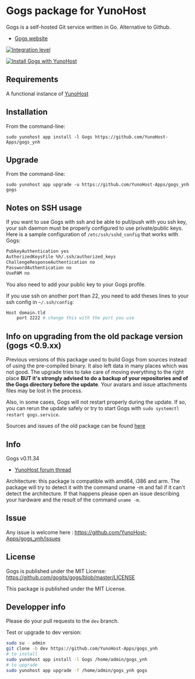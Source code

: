 # Gogs package for YunoHost

Gogs is a self-hosted Git service written in Go. Alternative to Github.
- [Gogs website](http://gogs.io)

[![Integration level](https://dash.yunohost.org/integration/gogs.svg)](https://ci-apps.yunohost.org/jenkins/job/gogs%20%28Community%29/lastBuild/consoleFull) 

[![Install Gogs with YunoHost](https://install-app.yunohost.org/install-with-yunohost.png)](https://install-app.yunohost.org/?app=gogs)

## Requirements
A functional instance of [YunoHost](https://yunohost.org)

## Installation
From the command-line:

`sudo yunohost app install -l Gogs https://github.com/YunoHost-Apps/gogs_ynh`

## Upgrade
From the command-line:

`sudo yunohost app upgrade -u https://github.com/YunoHost-Apps/gogs_ynh gogs`

## Notes on SSH usage
If you want to use Gogs with ssh and be able to pull/push with you ssh key, your ssh daemon must be properly configured to use private/public keys. Here is a sample configuration of `/etc/ssh/sshd_config` that works with Gogs:

```bash
PubkeyAuthentication yes
AuthorizedKeysFile %h/.ssh/authorized_keys
ChallengeResponseAuthentication no
PasswordAuthentication no
UsePAM no
```

You also need to add your public key to your Gogs profile.

If you use ssh on another port than 22, you need to add theses lines to your ssh config in `~/.ssh/config`:

```bash
Host domain.tld
    port 2222 # change this with the port you use
```

## Info on upgrading from the old package version (gogs <0.9.xx)
Previous versions of this package used to build Gogs from sources instead of using the pre-compiled binary. It also left data in many places which was not good. The upgrade tries to take care of moving everything to the right place **BUT it's strongly advised to do a backup of your repositories and of the Gogs directory before the update**. Your avatars and issue attachments files may be lost in the process.

Also, in some cases, Gogs will not restart properly during the update. If so, you can rerun the update safely or try to start Gogs with `sudo systemctl restart gogs.service`.

Sources and issues of the old package can be found [here](https://github.com/YunoHost-Apps/gogs_ynh_old/)

## Info
Gogs v0.11.34

- [YunoHost forum thread](https://forum.yunohost.org/t/gogs-package-an-awesome-github-alternative/1127)

Architecture: this package is compatible with amd64, i386 and arm. The package will try to detect it with the command uname -m and fail if it can't detect the architecture. If that happens please open an issue describing your hardware and the result of the command `uname -m`.

## Issue

Any issue is welcome here : https://github.com/YunoHost-Apps/gogs_ynh/issues

## License
Gogs is published under the MIT License:
https://github.com/gogits/gogs/blob/master/LICENSE

This package is published under the MIT License.


## Developper info
Please do your pull requests to the `dev` branch.

Test or upgrade to dev version:
```bash
sudo su - admin
git clone -b dev https://github.com/YunoHost-Apps/gogs_ynh
# to install
sudo yunohost app install -l Gogs /home/admin/gogs_ynh
# to upgrade
sudo yunohost app upgrade -f /home/admin/gogs_ynh gogs

```
